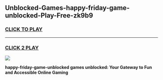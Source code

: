 
## Unblocked-Games-happy-friday-game-unblocked-Play-Free-zk9b9
<h3>
<a href="https://premium76.site?title=happy-friday-game-unblocked&ref=20A">CLICK TO PLAY</a></h3>
<hr>

<h3>
<a href="https://premium76.site?title=happy-friday-game-unblocked&ref=20A">CLICK 2 PLAY</a>
  
</h3>

<a href="https://premium76.site?title=happy-friday-game-unblocked&ref=20A"><img src="https://clearcache.store/games.png"></a>


**happy-friday-game-unblocked games unblocked: Your Gateway to Fun and Accessible Online Gaming**
